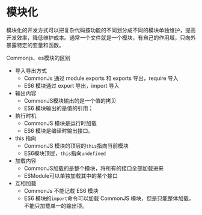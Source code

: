 

# 模块化

模块化的开发方式可以把复杂代码按功能的不同划分成不同的模块单独维护，提高开发效率，降低维护成本。通常一个文件就是一个模块，有自己的作用域，只向外暴露特定的变量和函数。


Commonjs、es模块的区别

+ 导入导出方式
	+ CommonJs 通过 module.exports 和 exports 导出，require 导入
	+ ES6 模块通过 export 导出，import 导入
+ 输出内容
    + CommonJS模块输出的是一个值的拷贝
    + ES6 模块输出的是值的引用；
+ 执行时机
    + CommonJS 模块是运行时加载
    + ES6 模块是编译时输出接口。
+ this 指向
    + CommonJS 模块的顶层的`this`指向当前模块
    + ES6模块顶层，`this`指向`undefined`
+ 加载内容
	+ CommonJS加载的是整个模块，将所有的接口全部加载进来
	+ ESModule可以单独加载其中的某个接口
+ 互相加载
	+ CommonJs 不能记载 ES6 模块
	+ ES6 模块的`import`命令可以加载 CommonJS 模块，但是只能整体加载，不能只加载单一的输出项。
